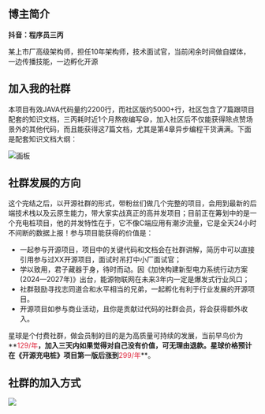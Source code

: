 ## 博主简介
**抖音：程序员三丙**

某上市厂高级架构师，担任10年架构师，技术面试官，当前闲余时间做自媒体，一边传播技能，一边孵化开源

## 加入我的社群
本项目有效JAVA代码量约2200行，而社区版约5000+行，社区包含了7篇跟项目配套的知识文档，三丙耗时近1个月熬夜编写😪，加入社区后不仅能获得除点赞场景外的其他代码，而且能获得这7篇文档，尤其是第4章异步编程干货满满。下面是配套知识文档大纲：

![画板](https://cdn.nlark.com/yuque/0/2024/jpeg/47595161/1724820151180-3585b5f6-a1b3-4583-927f-de04722dea5b.jpeg)

## 社群发展的方向
这个完结之后，以开源社群的形式，带粉丝们做几个完整的项目，会用到最新的后端技术栈以及云原生能力，带大家实战真正的高并发项目；目前正在筹划中的是一个充电桩项目，他的并发特性在于，它不像C端应用有潮汐流量，它是全天24小时不间断的数据上报！参与项目能获得的价值是：

+ 一起参与开源项目，项目中的关键代码和文档会在社群讲解，简历中可以直接引用参与过XX开源项目，面试时吊打中小厂面试官；
+ 学以致用，君子藏器于身，待时而动。因《加快构建新型电力系统行动方案(2024—2027年)》出台，能源物联网在未来3年内一定是爆发式行业风口；
+ 社群鼓励寻找志同道合和水平相当的兄弟，一起孵化有利于行业发展的开源项目。
+ 开源项目如参与商业活动，且你是贡献过代码的社群会员，将会获得额外收入。

星球是个付费社群，做会员制的目的是为高质量可持续的发展，当前早鸟价为**<font style="color:#DF2A3F;">129/年</font>**，加入三天内如果觉得对自己没有价值，可无理由退款。星球价格预计在《开源充电桩》项目第一版后涨到**<font style="color:#DF2A3F;">299/年</font>**。

## 社群的加入方式
![](https://cdn.nlark.com/yuque/0/2024/jpeg/47595161/1725415661585-2e852393-aebb-40ba-9c26-66f2ee016462.jpeg)

